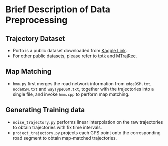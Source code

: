 # Brief Description of Data Preprocessing

## Trajectory Dataset

* Porto is a public dataset downloaded from [Kaggle Link](https://www.kaggle.com/datasets/crailtap/taxi-trajectory).
* For other public datasets, please refer to [tptk](https://github.com/sjruan/tptk) and [MTrajRec](https://github.com/huiminren/MTrajRec).

## Map Matching

* `hmm.py` first merges the road network information from `edgeOSM.txt`, `nodeOSM.txt` and `wayTypeOSM.txt`, together with the trajectories into a single file, and invoke `hmm.cpp` to perform map matching.

## Generating Training data

* `noise_trajectory.py` performs linear interpolation on the raw trajectories to obtain trajectories with fix time intervals.
* `project_trajectory.py` projects each GPS point onto the corresponding road segment to obtain map-matched trajectories.